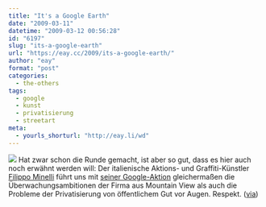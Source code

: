 ```yaml
---
title: "It's a Google Earth"
date: "2009-03-11"
datetime: "2009-03-12 00:56:28"
id: "6197"
slug: "its-a-google-earth"
url: "https://eay.cc/2009/its-a-google-earth/"
author: "eay"
format: "post"
categories:
  - the-others
tags:
  - google
  - kunst
  - privatisierung
  - streetart
meta:
  - yourls_shorturl: "http://eay.li/wd"
---
```


![](/uploads/2009/googleanswers.jpg) Hat zwar schon die Runde gemacht, ist aber so gut, dass es hier auch noch erwähnt werden will: Der italienische Aktions- und Graffiti-Künstler [Filippo Minelli](http://www.filippominelli.com/) führt uns mit [seiner Google-Aktion](http://www.filippominelli.com/google.html) gleichermaßen die Überwachungsambitionen der Firma aus Mountain View als auch die Probleme der Privatisierung von öffentlichem Gut vor Augen. Respekt. ([via](http://www.rebelart.net/diary/?p=1097))
